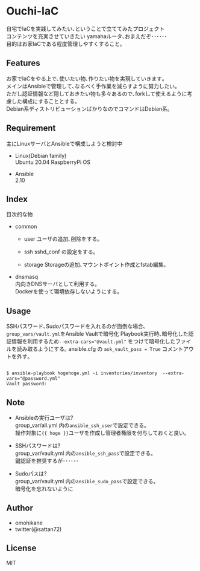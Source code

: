 # Ouchi-IaC

自宅でIaCを実践してみたい､ということで立ててみたプロジェクト  
コンテンツを充実させていきたい yamahaルータ､おまえだぞ･･････  
目的はお家IaCである程度管理しやすくすること｡

## Features  

お家でIaCをやる上で､使いたい物､作りたい物を実現していきます｡  
メインはAnsibleで管理して､なるべく手作業を減らすように努力したい｡  
ただし認証情報など隠しておきたい物も多々あるので､forkして使えるように考慮した構成にすることとする｡  
Debian系ディストリビューションばかりなのでコマンドはDebian系｡  

## Requirement  

主にLinuxサーバとAnsibleで構成しようと検討中  

- Linux(Debian family)  
  Ubuntu 20.04
  RaspberryPi OS
  
- Ansible  
  2.10

## Index  

目次的な物

- common
  - user
    ユーザの追加､削除をする｡  

  - ssh
    sshd_conf の設定をする｡  
  
  - storage
    Storageの追加､マウントポイント作成とfstab編集｡  

- dnsmasq  
  内向きDNSサーバとして利用する｡  
  Dockerを使って環境依存しないようにする｡  


## Usage  

SSHパスワード､Sudoパスワードを入れるのが面倒な場合､`group_vars/vault.yml`をAnsible Vaultで暗号化
Playbook実行時､暗号化した認証情報を利用するため`--extra-cars="@vault.yml"` をつけて暗号化したファイルを読み取るようにする｡ 
ansible.cfg の `ask_vault_pass = True` コメントアウトを外す｡  

```shell

$ ansible-playbook hogehoge.yml -i inventories/inventory  --extra-vars="@password.yml"
Vault password:

```

## Note  

- Ansibleの実行ユーザは?  
  group_var/all.yml 内の`ansible_ssh_user`で設定できる｡  
  操作対象に`{{ hoge }}`ユーザを作成し管理者権限を付与しておくと良い｡  

- SSHパスワードは?  
  group_var/vault.yml 内の`ansible_ssh_pass`で設定できる｡  
  鍵認証を推奨するが･･････  

- Sudoパスは?  
  group_var/vault.yml 内の`ansible_sudo_pass`で設定できる｡  
  暗号化を忘れないように
  
  


## Author  

* omohikane  
* twitter(@sattan72)  

## License  

MIT
